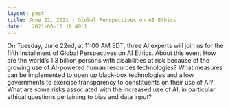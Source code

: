```yaml
---
layout: post
title: June 22, 2021 - Global Perspectives on AI Ethics
date:   2021-06-10 18:49:1
---
```

On Tuesday, June 22nd, at 11:00 AM EDT, three AI experts will join us for the fifth installment of Global Perspectives on AI Ethics. About this event How are the world’s 1.3 billion persons with disabilities at risk because of the growing use of AI-powered human resources technologies? What measures can be implemented to open up black-box technologies and allow governments to exercise transparency to constituents on their use of AI? What are some risks associated with the increased use of AI, in particular ethical questions pertaining to bias and data input?